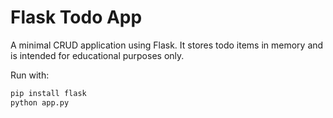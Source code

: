 # Flask Todo App

A minimal CRUD application using Flask. It stores todo items in memory and
is intended for educational purposes only.

Run with:

```bash
pip install flask
python app.py
```
